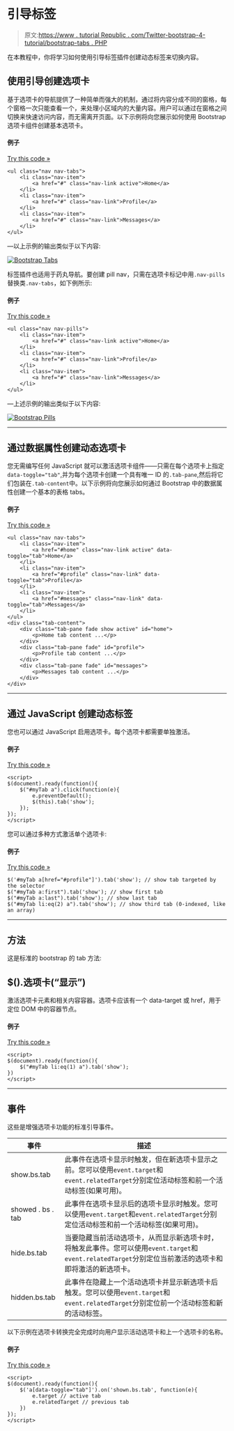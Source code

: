 # 引导标签

> 原文:[https://www . tutorial Republic . com/Twitter-bootstrap-4-tutorial/bootstrap-tabs . PHP](https://www.tutorialrepublic.com/twitter-bootstrap-4-tutorial/bootstrap-tabs.php)

在本教程中，你将学习如何使用引导标签插件创建动态标签来切换内容。

## 使用引导创建选项卡

基于选项卡的导航提供了一种简单而强大的机制，通过将内容分成不同的窗格，每个窗格一次只能查看一个，来处理小区域内的大量内容。用户可以通过在窗格之间切换来快速访问内容，而无需离开页面。以下示例将向您展示如何使用 Bootstrap 选项卡组件创建基本选项卡。

#### 例子

[Try this code »](../codelab.php?topic=bootstrap-4&file=basic-tabs "Try this code using online Editor")

```
<ul class="nav nav-tabs">
    <li class="nav-item">
        <a href="#" class="nav-link active">Home</a>
    </li>
    <li class="nav-item">
        <a href="#" class="nav-link">Profile</a>
    </li>
    <li class="nav-item">
        <a href="#" class="nav-link">Messages</a>
    </li>
</ul>
```

—以上示例的输出类似于以下内容:

[![Bootstrap Tabs](../Images/de86282d6db4b400f377bb49daa89843.png)](../codelab.php?topic=bootstrap-4&file=basic-tabs) 

标签插件也适用于药丸导航。要创建 pill nav，只需在选项卡标记中用`.nav-pills`替换类`.nav-tabs`，如下例所示:

#### 例子

[Try this code »](../codelab.php?topic=bootstrap-4&file=basic-pills "Try this code using online Editor")

```
<ul class="nav nav-pills">
    <li class="nav-item">
        <a href="#" class="nav-link active">Home</a>
    </li>
    <li class="nav-item">
        <a href="#" class="nav-link">Profile</a>
    </li>
    <li class="nav-item">
        <a href="#" class="nav-link">Messages</a>
    </li>
</ul>
```

—上述示例的输出类似于以下内容:

[![Bootstrap Pills](../Images/a017f993f904da26ccbca14f204fd415.png)](../codelab.php?topic=bootstrap-4&file=basic-pills) 

* * *

## 通过数据属性创建动态选项卡

您无需编写任何 JavaScript 就可以激活选项卡组件——只需在每个选项卡上指定`data-toggle="tab"`,并为每个选项卡创建一个具有唯一 ID 的`.tab-pane`,然后将它们包装在`.tab-content`中。以下示例将向您展示如何通过 Bootstrap 中的数据属性创建一个基本的表格 tabs。

#### 例子

[Try this code »](../codelab.php?topic=bootstrap-4&file=create-dynamic-tabs-via-data-attribute "Try this code using online Editor")

```
<ul class="nav nav-tabs">
    <li class="nav-item">
        <a href="#home" class="nav-link active" data-toggle="tab">Home</a>
    </li>
    <li class="nav-item">
        <a href="#profile" class="nav-link" data-toggle="tab">Profile</a>
    </li>
    <li class="nav-item">
        <a href="#messages" class="nav-link" data-toggle="tab">Messages</a>
    </li>
</ul>
<div class="tab-content">
    <div class="tab-pane fade show active" id="home">
        <p>Home tab content ...</p>
    </div>
    <div class="tab-pane fade" id="profile">
        <p>Profile tab content ...</p>
    </div>
    <div class="tab-pane fade" id="messages">
        <p>Messages tab content ...</p>
    </div>
</div>
```

* * *

## 通过 JavaScript 创建动态标签

您也可以通过 JavaScript 启用选项卡。每个选项卡都需要单独激活。

#### 例子

[Try this code »](../codelab.php?topic=bootstrap-4&file=create-dynamic-tabs-via-javascript "Try this code using online Editor")

```
<script>
$(document).ready(function(){
    $("#myTab a").click(function(e){
        e.preventDefault();
        $(this).tab('show');
    });
});
</script>
```

您可以通过多种方式激活单个选项卡:

#### 例子

[Try this code »](../codelab.php?topic=bootstrap-4&file=activate-individual-tabs-via-javascript "Try this code using online Editor")

```
$('#myTab a[href="#profile"]').tab('show'); // show tab targeted by the selector
$("#myTab a:first").tab('show'); // show first tab
$("#myTab a:last").tab('show'); // show last tab
$("#myTab li:eq(2) a").tab('show'); // show third tab (0-indexed, like an array)
```

* * *

## 方法

这是标准的 bootstrap 的 tab 方法:

## $().选项卡(“显示”)

激活选项卡元素和相关内容容器。选项卡应该有一个 data-target 或 href，用于定位 DOM 中的容器节点。

#### 例子

[Try this code »](../codelab.php?topic=bootstrap-4&file=tab-show-method "Try this code using online Editor")

```
<script>
$(document).ready(function(){
    $("#myTab li:eq(1) a").tab('show');
})
</script>
```

* * *

## 事件

这些是增强选项卡功能的标准引导事件。

| 事件 | 描述 |
| --- | --- |
| show.bs.tab | 此事件在选项卡显示时触发，但在新选项卡显示之前。您可以使用`event.target`和`event.relatedTarget`分别定位活动标签和前一个活动标签(如果可用)。 |
| showed . bs . tab | 此事件在选项卡显示后的选项卡显示时触发。您可以使用`event.target`和`event.relatedTarget`分别定位活动标签和前一个活动标签(如果可用)。 |
| hide.bs.tab | 当要隐藏当前活动选项卡，从而显示新选项卡时，将触发此事件。您可以使用`event.target`和`event.relatedTarget`分别定位当前激活的选项卡和即将激活的新选项卡。 |
| hidden.bs.tab | 此事件在隐藏上一个活动选项卡并显示新选项卡后触发。您可以使用`event.target`和`event.relatedTarget`分别定位前一个活动标签和新的活动标签。 |

以下示例在选项卡转换完全完成时向用户显示活动选项卡和上一个选项卡的名称。

#### 例子

[Try this code »](../codelab.php?topic=bootstrap-4&file=tabs-events "Try this code using online Editor")

```
<script>
$(document).ready(function(){
    $('a[data-toggle="tab"]').on('shown.bs.tab', function(e){
        e.target // active tab
        e.relatedTarget // previous tab
    })
});
</script>
```
